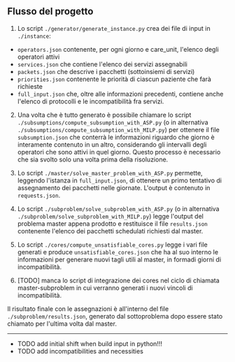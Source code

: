 ## Flusso del progetto

1. Lo script `./generator/generate_instance.py` crea dei file di input in `./instance`:
- `operators.json` contenente, per ogni giorno e care_unit, l'elenco degli operatori attivi
- `services.json` che contiene l'elenco dei servizi assegnabili
- `packets.json` che descrive i pacchetti (sottoinsiemi di servizi)
- `priorities.json` contenente le priorità di ciascun paziente che farà richieste
- `full_input.json` che, oltre alle informazioni precedenti, contiene anche l'elenco di protocolli e le incompatibilità fra servizi.

2. Una volta che è tutto generato è possibile chiamare lo script `./subsumptions/compute_subsumption_with_ASP.py` (o in alternativa `./subsumptions/compute_subsumption_with_MILP.py`) per ottenere il file `subsumption.json` che conterrà le informazioni riguardo che giorno è interamente contenuto in un altro, considerando gli intervalli degli operatori che sono attivi in quel giorno. Questo processo è necessario che sia svolto solo una volta prima della risoluzione.

3. Lo script `./master/solve_master_problem_with_ASP.py` permette, leggendo l'istanza in `full_input.json`, di ottenere un primo tentativo di assegnamento dei pacchetti nelle giornate. L'output è contenuto in `requests.json`.

4. Lo script `./subproblem/solve_subproblem_with_ASP.py` (o in alternativa `./subproblem/solve_subproblem_with_MILP.py`) legge l'output del problema master appena prodotto e restituisce il file `results.json` contenente l'elenco dei pacchetti schedulati richiesti dal master.

5. Lo script `./cores/compute_unsatisfiable_cores.py` legge i vari file generati e produce `unsatisfiable_cores.json` che ha al suo interno le informazioni per generare nuovi tagli utili al master, in formadi giorni di incompatibilità.

6. [TODO] manca lo script di integrazione dei cores nel ciclo di chiamata master-subproblem in cui verranno generati i nuovi vincoli di incompatibilità.

Il risultato finale con le assegnazioni è all'interno del file `./subproblem/results.json`, generato dal sottoproblema dopo essere stato chiamato per l'ultima volta dal master.

---

- TODO add initial shift when build input in python!!!
- TODO add incompatibilities and necessities